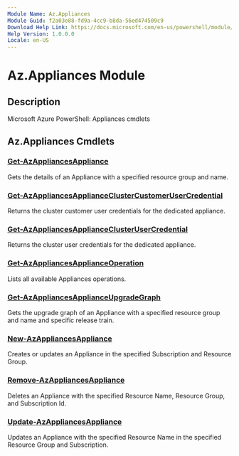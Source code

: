 ```yaml
---
Module Name: Az.Appliances
Module Guid: f2a03e88-fd9a-4cc9-b8da-56ed474509c9
Download Help Link: https://docs.microsoft.com/en-us/powershell/module/az.appliances
Help Version: 1.0.0.0
Locale: en-US
---
```


# Az.Appliances Module
## Description
Microsoft Azure PowerShell: Appliances cmdlets

## Az.Appliances Cmdlets
### [Get-AzAppliancesAppliance](Get-AzAppliancesAppliance.md)
Gets the details of an Appliance with a specified resource group and name.

### [Get-AzAppliancesApplianceClusterCustomerUserCredential](Get-AzAppliancesApplianceClusterCustomerUserCredential.md)
Returns the cluster customer user credentials for the dedicated appliance.

### [Get-AzAppliancesApplianceClusterUserCredential](Get-AzAppliancesApplianceClusterUserCredential.md)
Returns the cluster user credentials for the dedicated appliance.

### [Get-AzAppliancesApplianceOperation](Get-AzAppliancesApplianceOperation.md)
Lists all available Appliances operations.

### [Get-AzAppliancesApplianceUpgradeGraph](Get-AzAppliancesApplianceUpgradeGraph.md)
Gets the upgrade graph of an Appliance with a specified resource group and name and specific release train.

### [New-AzAppliancesAppliance](New-AzAppliancesAppliance.md)
Creates or updates an Appliance in the specified Subscription and Resource Group.

### [Remove-AzAppliancesAppliance](Remove-AzAppliancesAppliance.md)
Deletes an Appliance with the specified Resource Name, Resource Group, and Subscription Id.

### [Update-AzAppliancesAppliance](Update-AzAppliancesAppliance.md)
Updates an Appliance with the specified Resource Name in the specified Resource Group and Subscription.

